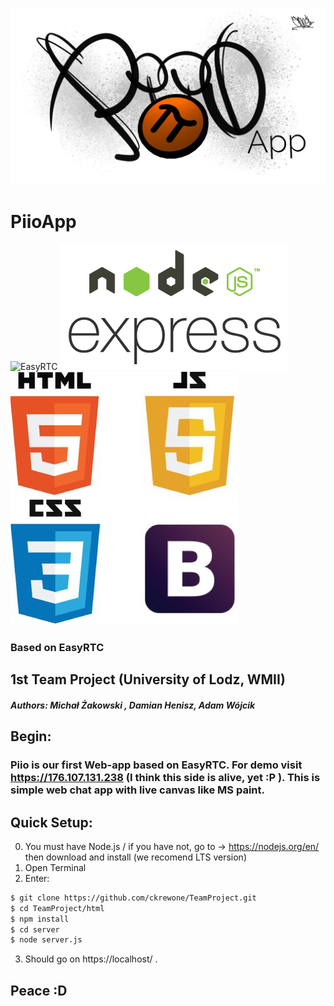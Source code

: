 ![Piio](./html/logo/ico.jpg)
# PiioApp

![EasyRTC](https://github.com/priologic/easyrtc/blob/master/api/img/easyrtc.png) ![node](./html/logo/node-express.png) ![html](./html/logo/html.jpg) ![css](./html/logo/css.jpg)
### Based on EasyRTC

## 1st Team Project (University of Lodz, WMII)
##### Authors: Michał Żakowski , Damian Henisz, Adam Wójcik

## Begin:

### Piio is our first Web-app based on EasyRTC. For demo visit https://176.107.131.238 (I think this side is alive, yet :P ). This is simple web chat app with live canvas like MS paint.


## Quick Setup:
0. You must have Node.js / if you have not, go to -> https://nodejs.org/en/ then download  and install (we recomend LTS version)
1. Open Terminal
2. Enter:
```sh
$ git clone https://github.com/ckrewone/TeamProject.git
$ cd TeamProject/html
$ npm install
$ cd server
$ node server.js
```
3. Should go on https://localhost/ .

## Peace :D

